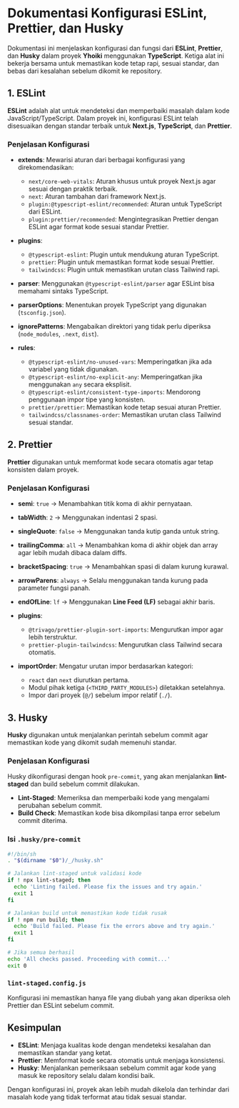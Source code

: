 # Dokumentasi Konfigurasi ESLint, Prettier, dan Husky

Dokumentasi ini menjelaskan konfigurasi dan fungsi dari **ESLint**, **Prettier**, dan **Husky** dalam proyek **Yhoiki** menggunakan **TypeScript**. Ketiga alat ini bekerja bersama untuk memastikan kode tetap rapi, sesuai standar, dan bebas dari kesalahan sebelum dikomit ke repository.

## 1. ESLint

**ESLint** adalah alat untuk mendeteksi dan memperbaiki masalah dalam kode JavaScript/TypeScript. Dalam proyek ini, konfigurasi ESLint telah disesuaikan dengan standar terbaik untuk **Next.js**, **TypeScript**, dan **Prettier**.

### Penjelasan Konfigurasi

- **extends**: Mewarisi aturan dari berbagai konfigurasi yang direkomendasikan:

  - `next/core-web-vitals`: Aturan khusus untuk proyek Next.js agar sesuai dengan praktik terbaik.
  - `next`: Aturan tambahan dari framework Next.js.
  - `plugin:@typescript-eslint/recommended`: Aturan untuk TypeScript dari ESLint.
  - `plugin:prettier/recommended`: Mengintegrasikan Prettier dengan ESLint agar format kode sesuai standar Prettier.

- **plugins**:

  - `@typescript-eslint`: Plugin untuk mendukung aturan TypeScript.
  - `prettier`: Plugin untuk memastikan format kode sesuai Prettier.
  - `tailwindcss`: Plugin untuk memastikan urutan class Tailwind rapi.

- **parser**: Menggunakan `@typescript-eslint/parser` agar ESLint bisa memahami sintaks TypeScript.

- **parserOptions**: Menentukan proyek TypeScript yang digunakan (`tsconfig.json`).

- **ignorePatterns**: Mengabaikan direktori yang tidak perlu diperiksa (`node_modules`, `.next`, `dist`).

- **rules**:
  - `@typescript-eslint/no-unused-vars`: Memperingatkan jika ada variabel yang tidak digunakan.
  - `@typescript-eslint/no-explicit-any`: Memperingatkan jika menggunakan `any` secara eksplisit.
  - `@typescript-eslint/consistent-type-imports`: Mendorong penggunaan impor tipe yang konsisten.
  - `prettier/prettier`: Memastikan kode tetap sesuai aturan Prettier.
  - `tailwindcss/classnames-order`: Memastikan urutan class Tailwind sesuai standar.

## 2. Prettier

**Prettier** digunakan untuk memformat kode secara otomatis agar tetap konsisten dalam proyek.

### Penjelasan Konfigurasi

- **semi**: `true` → Menambahkan titik koma di akhir pernyataan.
- **tabWidth**: `2` → Menggunakan indentasi 2 spasi.
- **singleQuote**: `false` → Menggunakan tanda kutip ganda untuk string.
- **trailingComma**: `all` → Menambahkan koma di akhir objek dan array agar lebih mudah dibaca dalam diffs.
- **bracketSpacing**: `true` → Menambahkan spasi di dalam kurung kurawal.
- **arrowParens**: `always` → Selalu menggunakan tanda kurung pada parameter fungsi panah.
- **endOfLine**: `lf` → Menggunakan **Line Feed (LF)** sebagai akhir baris.
- **plugins**:

  - `@trivago/prettier-plugin-sort-imports`: Mengurutkan impor agar lebih terstruktur.
  - `prettier-plugin-tailwindcss`: Mengurutkan class Tailwind secara otomatis.

- **importOrder**: Mengatur urutan impor berdasarkan kategori:
  - `react` dan `next` diurutkan pertama.
  - Modul pihak ketiga (`<THIRD_PARTY_MODULES>`) diletakkan setelahnya.
  - Impor dari proyek (`@/`) sebelum impor relatif (`./`).

## 3. Husky

**Husky** digunakan untuk menjalankan perintah sebelum commit agar memastikan kode yang dikomit sudah memenuhi standar.

### Penjelasan Konfigurasi

Husky dikonfigurasi dengan hook `pre-commit`, yang akan menjalankan **lint-staged** dan build sebelum commit dilakukan.

- **Lint-Staged**: Memeriksa dan memperbaiki kode yang mengalami perubahan sebelum commit.
- **Build Check**: Memastikan kode bisa dikompilasi tanpa error sebelum commit diterima.

### Isi `.husky/pre-commit`

```sh
#!/bin/sh
. "$(dirname "$0")/_/husky.sh"

# Jalankan lint-staged untuk validasi kode
if ! npx lint-staged; then
  echo 'Linting failed. Please fix the issues and try again.'
  exit 1
fi

# Jalankan build untuk memastikan kode tidak rusak
if ! npm run build; then
  echo 'Build failed. Please fix the errors above and try again.'
  exit 1
fi

# Jika semua berhasil
echo 'All checks passed. Proceeding with commit...'
exit 0
```

### `lint-staged.config.js`

Konfigurasi ini memastikan hanya file yang diubah yang akan diperiksa oleh Prettier dan ESLint sebelum commit.

## Kesimpulan

- **ESLint**: Menjaga kualitas kode dengan mendeteksi kesalahan dan memastikan standar yang ketat.
- **Prettier**: Memformat kode secara otomatis untuk menjaga konsistensi.
- **Husky**: Menjalankan pemeriksaan sebelum commit agar kode yang masuk ke repository selalu dalam kondisi baik.

Dengan konfigurasi ini, proyek akan lebih mudah dikelola dan terhindar dari masalah kode yang tidak terformat atau tidak sesuai standar.
